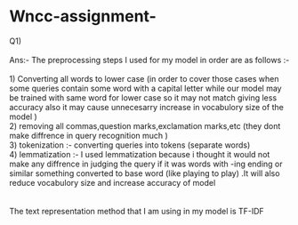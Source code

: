 # Wncc-assignment-
Q1) 
<br>
<br>
Ans:- The preprocessing steps I used for my model in order are as follows :-
<br>
<br>
      1) Converting all words to lower case (in order to cover those cases when some queries contain some word with a capital letter while our model may be trained with same word for lower case so it may not match giving less accuracy also it may cause unnecesarry increase in vocabulory size of the model )
<br>
      2) removing all commas,question marks,exclamation marks,etc (they dont make diffrence in query recognition much )
<br>
      3) tokenization :- converting queries into tokens (separate words)
<br>
      4) lemmatization :- I used lemmatization because i thought it would not make any diffrence in judging the query if it was words with -ing ending or similar something converted to base word (like playing to play) .It will also reduce vocabulory size and increase accuracy of model 
<br>
<br>
<br>
The text representation method that I am using in my model is TF-IDF
      

